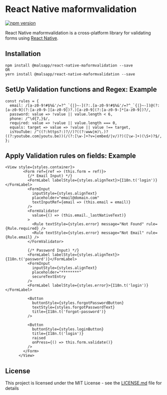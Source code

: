 # React Native maformvalidation #
[![npm version](https://badge.fury.io/js/react-native-maformvalidation.svg)](https://badge.fury.io/js/react-native-maformvalidation)

React Native maformvalidation is a cross-platform library for validating forms using [React Native](https://github.com/facebook/react-native).

<a name='Installation'></a>
## Installation ##
```
npm install @malsapp/react-native-maformvalidation --save
OR
yern install @malsapp/react-native-maformvalidation --save
```

<a name='SetUp Validation functions and Regex'></a>
## SetUp Validation functions and Regex: Example ##
```
const rules = {
  email: /[a-z0-9!#$%&'/=?^_`{|}~-](?:.[a-z0-9!#$%&'/=?^_`{|}~-])@(?:[a-z0-9](?:[a-z0-9-][a-z0-9])?.)[a-z0-9](?:[a-z0-9-]*[a-z0-9])?/,
  password: value => !value || value.length < 6,
  phone: /^\d{7,}$/,
  required: value => !value || value.length === 0,
  equals: target => value => !value || value !== target,
  isYouTube: /^((?:https?:)?//)?((?:www|m)\.)?((?:youtube.com|youtu.be))(/(?:[\w-]+?v=|embed/|v/)?)([\w-]+)(\S+)?$/, 
};
```

<a name='Apply Validation rules on fields'></a>
## Apply Validation rules on fields: Example ##
```
<View style={styles.container}>
        <Form ref={ref => (this.form = ref)}>
          {/* Email Input) */}
          <FormLabel labelStyle={styles.alignText}>{I18n.t('login')}</FormLabel>
          <FormInput
            inputStyle={styles.alignText}
            placeholder="email@domain.com"
            textInputRef={email => (this.email = email)}
          />
          <FormValidator
            value={() => (this.email._lastNativeText)}
          >
            <Rule textStyle={styles.error} message="Not Found" rule={Rule.required} />
            <Rule textStyle={styles.error} message="Not Email" rule={Rule.email} />
          </FormValidator>

          {/* Password Input) */}
          <FormLabel labelStyle={styles.alignText}>{I18n.t('password')}</FormLabel>
          <FormInput
            inputStyle={styles.alignText}
            placeholder="********"
            secureTextEntry
          />
          <FormLabel labelStyle={styles.error}>{I18n.t('login')}</FormLabel>

          <Button
            buttonStyle={styles.forgotPasswordButton}
            textStyle={styles.forgotPasswordText}
            title={I18n.t('forgot-password')}
          />

          <Button
            buttonStyle={styles.loginButton}
            title={I18n.t('login')}
            raised
            onPress={() => this.form.validate()}
          />
        </Form>
      </View>
```

## License

This project is licensed under the MIT License - see the [LICENSE.md](LICENSE.md) file for details
